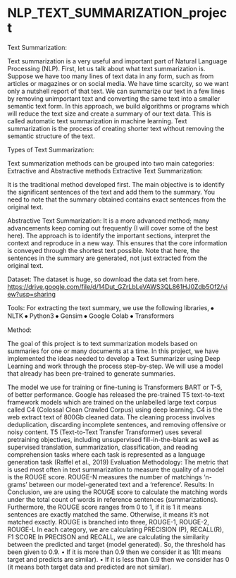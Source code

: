 # NLP_TEXT_SUMMARIZATION_project
Text Summarization:

Text summarization is a very useful and important part of Natural Language Processing (NLP). First, let us talk about what text summarization is. Suppose we have too many lines of text data in any form, such as from articles or magazines or on social media. We have time scarcity, so we want only a nutshell report of that text. We can summarize our text in a few lines by removing unimportant text and converting the same text into a smaller semantic text form.
In this approach, we build algorithms or programs which will reduce the text size and create a summary of our text data. This is called automatic text summarization in machine learning. Text summarization is the process of creating shorter text without removing the semantic structure of the text.

Types of Text Summarization:

Text summarization methods can be grouped into two main categories: Extractive and Abstractive methods
Extractive Text Summarization:

It is the traditional method developed first. The main objective is to identify the significant sentences of the text and add them to the summary. You need to note that the summary obtained contains exact sentences from the original text.

Abstractive Text Summarization:
It is a more advanced method; many advancements keep coming out frequently (I will cover some of the best here). The approach is to identify the important sections, interpret the context and reproduce in a new way. This ensures that the core information is conveyed through the shortest text possible. Note that here, the sentences in the summary are generated, not just extracted from the original text.

Dataset:
    The dataset is huge, so download the data set from here.
   https://drive.google.com/file/d/14Dut_GZrLbLeVAWS3QL861HJ0Zdb5Of2/view?usp=sharing

Tools: 
For extracting the text summary, we use the following libraries,
⦁	NLTK
⦁	Python3
⦁	Gensim
⦁	Google Colab
⦁	Transformers

Method:  

The goal of this project is to text summarization models based on summaries for one or many documents at a time.  In this project, we have implemented the ideas needed to develop a Text Summarizer using Deep Learning and work through the process step-by-step.
We will use a model that already has been pre-trained to generate summaries. 

The model we use for training or fine-tuning is Transformers BART or T-5, of better performance. Google has released the pre-trained T5 text-to-text framework models which are trained on the unlabelled large text corpus called C4 (Colossal Clean Crawled Corpus) using deep learning. C4 is the web extract text of 800Gb cleaned data. The cleaning process involves deduplication, discarding incomplete sentences, and removing offensive or noisy content. T5 (Text-to-Text Transfer Transformer) uses several pretraining objectives, including unsupervised fill-in-the-blank as well as supervised translation, summarization, classification, and reading comprehension tasks where each task is represented as a language generation task (Raffel et al., 2019) 
Evaluation Methodology:
The metric that is used most often in text summarization to measure the quality of a model is the ROUGE score. 
ROUGE-N measures the number of matchings ‘n-grams’ between our model-generated text and a ‘reference’.
Results:
In Conclusion, we are using the ROUGE score to calculate the matching words under the total count of words in reference sentences (summarizations). Furthermore, the ROUGE score ranges from 0 to 1, if it is 1 it means sentences are exactly matched the same. Otherwise, it means it’s not matched exactly.
ROUGE is branched into three, ROUGE-1, ROUGE-2, ROUGE-L
In each category, we are calculating PRECISION (P), RECALL(R), F1 SCORE 
In PRECISON and RECALL, we are calculating the similarity between the predicted and target (model generated).
So, the threshold has been given to 0.9.
•	If it is more than 0.9 then we consider it as 1(It means target and predicts are similar). 
•	If it is less than 0.9 then we consider has 0 (it means both target data and predicted are not similar).



